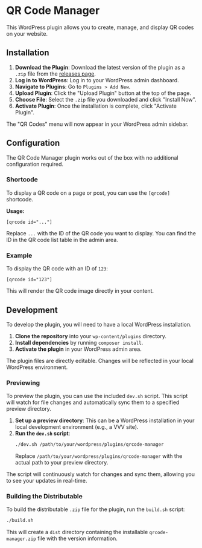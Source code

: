 # QR Code Manager

This WordPress plugin allows you to create, manage, and display QR codes on your website.

## Installation

1.  **Download the Plugin**: Download the latest version of the plugin as a `.zip` file from the [releases page](https://github.com/sparkstudiosalem/wordpress-qr-code-manager/releases).
2.  **Log in to WordPress**: Log in to your WordPress admin dashboard.
3.  **Navigate to Plugins**: Go to `Plugins > Add New`.
4.  **Upload Plugin**: Click the "Upload Plugin" button at the top of the page.
5.  **Choose File**: Select the `.zip` file you downloaded and click "Install Now".
6.  **Activate Plugin**: Once the installation is complete, click "Activate Plugin".

The "QR Codes" menu will now appear in your WordPress admin sidebar.

## Configuration

The QR Code Manager plugin works out of the box with no additional configuration required.

### Shortcode

To display a QR code on a page or post, you can use the `[qrcode]` shortcode.

**Usage:**

`[qrcode id="..."]`

Replace `...` with the ID of the QR code you want to display. You can find the ID in the QR code list table in the admin area.

### Example

To display the QR code with an ID of `123`:

`[qrcode id="123"]`

This will render the QR code image directly in your content.

## Development

To develop the plugin, you will need to have a local WordPress installation.

1.  **Clone the repository** into your `wp-content/plugins` directory.
2.  **Install dependencies** by running `composer install`.
3.  **Activate the plugin** in your WordPress admin area.

The plugin files are directly editable. Changes will be reflected in your local WordPress environment.

### Previewing

To preview the plugin, you can use the included `dev.sh` script. This script will watch for file changes and automatically sync them to a specified preview directory.

1.  **Set up a preview directory**: This can be a WordPress installation in your local development environment (e.g., a VVV site).
2.  **Run the `dev.sh` script**:
    ```bash
    ./dev.sh /path/to/your/wordpress/plugins/qrcode-manager
    ```
    Replace `/path/to/your/wordpress/plugins/qrcode-manager` with the actual path to your preview directory.

The script will continuously watch for changes and sync them, allowing you to see your updates in real-time.

### Building the Distributable

To build the distributable `.zip` file for the plugin, run the `build.sh` script:

```bash
./build.sh
```

This will create a `dist` directory containing the installable `qrcode-manager.zip` file with the version information.
